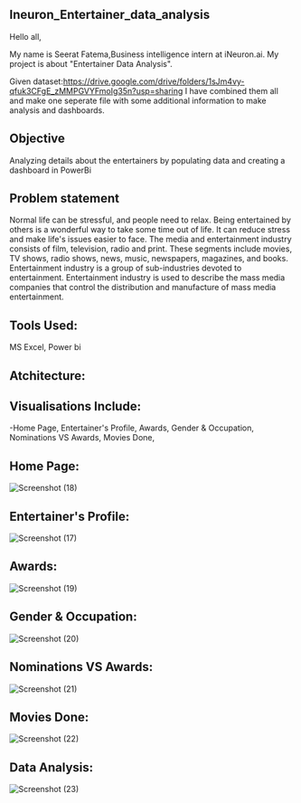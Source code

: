 ## Ineuron_Entertainer_data_analysis
Hello all,

My name is Seerat Fatema,Business intelligence  intern at iNeuron.ai. My project is about "Entertainer Data Analysis".

Given dataset:https://drive.google.com/drive/folders/1sJm4vy-qfuk3CFgE_zMMPGVYFmoIg35n?usp=sharing
I have combined them all and make one seperate file with some additional information to make analysis and dashboards.

## Objective 
Analyzing details about the entertainers by populating data and creating a dashboard in PowerBi

## Problem statement

Normal life can be stressful, and people need to relax. Being entertained by others is a wonderful way to take some time out of life. It can reduce stress and make life's issues easier to face. The media and entertainment industry consists of film, television, radio and print. These segments include movies, TV shows, radio shows, news, music, newspapers, magazines, and books. Entertainment industry is a group of sub-industries devoted to entertainment. Entertainment industry is used to describe the mass media companies that control the distribution and manufacture of mass media entertainment.
## Tools Used:

MS Excel,
Power bi

## Atchitecture:

## Visualisations Include:
-Home Page,
Entertainer's Profile,
Awards,
Gender & Occupation,
Nominations VS Awards,
Movies Done,

## Home Page:
![Screenshot (18)](https://github.com/seeratfatema/Ineuron_-entertainer_data_analysis/assets/115491132/627419db-bdfe-43b6-80ba-64ac3e789462)

## Entertainer's Profile:
![Screenshot (17)](https://github.com/seeratfatema/Ineuron_-entertainer_data_analysis/assets/115491132/90a804e6-4219-4fec-ad1f-8ca9e9247b06)

## Awards:
![Screenshot (19)](https://github.com/seeratfatema/Ineuron_-entertainer_data_analysis/assets/115491132/dcaf0c05-fd07-4f33-aa9e-0ac1fb67d3bd)

## Gender & Occupation:
![Screenshot (20)](https://github.com/seeratfatema/Ineuron_-entertainer_data_analysis/assets/115491132/e718e753-ad7b-4ed9-bc2f-8576ab637026)

## Nominations VS Awards:
![Screenshot (21)](https://github.com/seeratfatema/Ineuron_-entertainer_data_analysis/assets/115491132/9a74543c-12c9-4cad-b314-d815ee8d9bec)

## Movies Done:
![Screenshot (22)](https://github.com/seeratfatema/Ineuron_-entertainer_data_analysis/assets/115491132/e546f60c-338b-43cf-b43e-964ba47060ac)

## Data Analysis:
![Screenshot (23)](https://github.com/seeratfatema/Ineuron_-entertainer_data_analysis/assets/115491132/bfb9bb3c-f1ba-4a9d-8576-9c9b1212a082)

